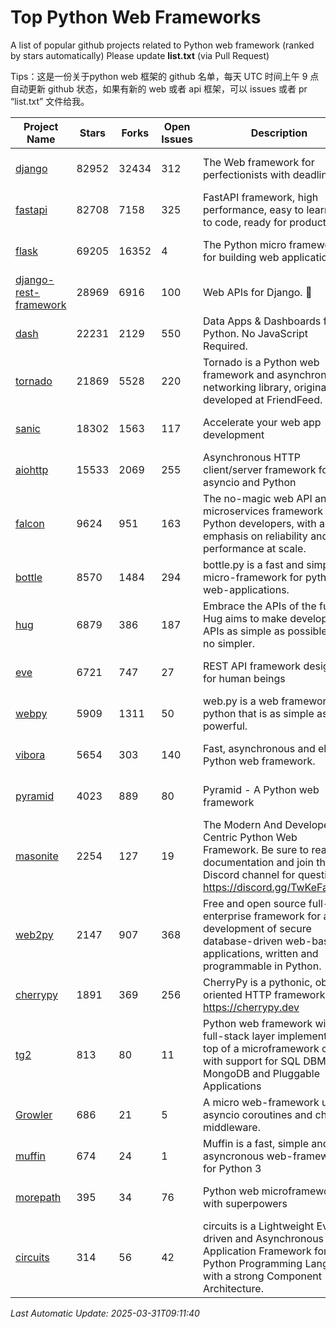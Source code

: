 # Top Python Web Frameworks
A list of popular github projects related to Python web framework (ranked by stars automatically)
Please update **list.txt** (via Pull Request)

Tips：这是一份关于python web 框架的 github 名单，每天 UTC 时间上午 9 点自动更新 github 状态，如果有新的 web 或者 api 框架，可以 issues 或者 pr “list.txt” 文件给我。

| Project Name | Stars | Forks | Open Issues | Description | Last Commit |
| ------------ | ----- | ----- | ----------- | ----------- | ----------- |
| [django](https://github.com/django/django) | 82952 | 32434 | 312 | The Web framework for perfectionists with deadlines. | 2025-03-31 07:15:58 |
| [fastapi](https://github.com/fastapi/fastapi) | 82708 | 7158 | 325 | FastAPI framework, high performance, easy to learn, fast to code, ready for production | 2025-03-31 08:21:02 |
| [flask](https://github.com/pallets/flask) | 69205 | 16352 | 4 | The Python micro framework for building web applications. | 2025-03-30 20:17:17 |
| [django-rest-framework](https://github.com/encode/django-rest-framework) | 28969 | 6916 | 100 | Web APIs for Django. 🎸 | 2025-03-28 14:16:33 |
| [dash](https://github.com/plotly/dash) | 22231 | 2129 | 550 | Data Apps & Dashboards for Python. No JavaScript Required. | 2025-03-27 20:06:47 |
| [tornado](https://github.com/tornadoweb/tornado) | 21869 | 5528 | 220 | Tornado is a Python web framework and asynchronous networking library, originally developed at FriendFeed. | 2025-03-30 01:54:43 |
| [sanic](https://github.com/sanic-org/sanic) | 18302 | 1563 | 117 |  Accelerate your web app development  | Build fast. Run fast. | 2025-03-31 09:05:52 |
| [aiohttp](https://github.com/aio-libs/aiohttp) | 15533 | 2069 | 255 | Asynchronous HTTP client/server framework for asyncio and Python | 2025-03-31 02:07:56 |
| [falcon](https://github.com/falconry/falcon) | 9624 | 951 | 163 | The no-magic web API and microservices framework for Python developers, with an emphasis on reliability and performance at scale. | 2025-03-30 05:54:32 |
| [bottle](https://github.com/bottlepy/bottle) | 8570 | 1484 | 294 | bottle.py is a fast and simple micro-framework for python web-applications. | 2025-02-16 11:32:34 |
| [hug](https://github.com/hugapi/hug) | 6879 | 386 | 187 | Embrace the APIs of the future. Hug aims to make developing APIs as simple as possible, but no simpler. | 2023-06-30 13:14:01 |
| [eve](https://github.com/pyeve/eve) | 6721 | 747 | 27 | REST API framework designed for human beings | 2025-02-26 14:00:47 |
| [webpy](https://github.com/webpy/webpy) | 5909 | 1311 | 50 | web.py is a web framework for python that is as simple as it is powerful.  | 2025-02-06 08:37:54 |
| [vibora](https://github.com/vibora-io/vibora) | 5654 | 303 | 140 | Fast, asynchronous and elegant Python web framework. | 2019-02-11 10:54:12 |
| [pyramid](https://github.com/Pylons/pyramid) | 4023 | 889 | 80 | Pyramid - A Python web framework | 2024-12-20 23:21:35 |
| [masonite](https://github.com/MasoniteFramework/masonite) | 2254 | 127 | 19 | The Modern And Developer Centric Python Web Framework. Be sure to read the documentation and join the Discord channel for questions: https://discord.gg/TwKeFahmPZ | 2025-03-20 20:11:49 |
| [web2py](https://github.com/web2py/web2py) | 2147 | 907 | 368 | Free and open source full-stack enterprise framework for agile development of secure database-driven web-based applications, written and programmable in Python. | 2024-12-28 22:25:14 |
| [cherrypy](https://github.com/cherrypy/cherrypy) | 1891 | 369 | 256 | CherryPy is a pythonic, object-oriented HTTP framework.      https://cherrypy.dev | 2025-01-24 04:33:08 |
| [tg2](https://github.com/TurboGears/tg2) | 813 | 80 | 11 | Python web framework with full-stack layer implemented on top of a microframework core with support for SQL DBMS, MongoDB and Pluggable Applications | 2025-02-18 22:52:59 |
| [Growler](https://github.com/pyGrowler/Growler) | 686 | 21 | 5 | A micro web-framework using asyncio coroutines and chained middleware. | 2020-03-08 07:51:41 |
| [muffin](https://github.com/klen/muffin) | 674 | 24 | 1 | Muffin is a fast, simple and asyncronous web-framework for Python 3 | 2024-07-31 16:33:31 |
| [morepath](https://github.com/morepath/morepath) | 395 | 34 | 76 | Python web microframework with superpowers | 2022-05-29 18:09:39 |
| [circuits](https://github.com/circuits/circuits) | 314 | 56 | 42 | circuits is a Lightweight Event driven and Asynchronous Application Framework for the Python Programming Language with a strong Component Architecture. | 2024-04-03 22:38:28 |

*Last Automatic Update: 2025-03-31T09:11:40*